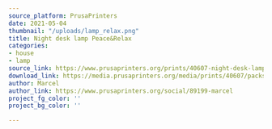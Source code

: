 ```yaml
---
source_platform: PrusaPrinters
date: 2021-05-04
thumbnail: "/uploads/lamp_relax.png"
title: Night desk lamp Peace&Relax
categories:
- house
- lamp
source_link: https://www.prusaprinters.org/prints/40607-night-desk-lamp-peacerelax
download_link: https://media.prusaprinters.org/media/prints/40607/packs/83020_4a46b6b6-d1fe-4900-9e6b-345f01b465bc/night-desk-lamp-peacerelax-model_files.zip#_ga=2.61344044.1048019618.1620083506-1521836024.1614377370
author: Marcel
author_link: https://www.prusaprinters.org/social/89199-marcel
project_fg_color: ''
project_bg_color: ''

---
```

